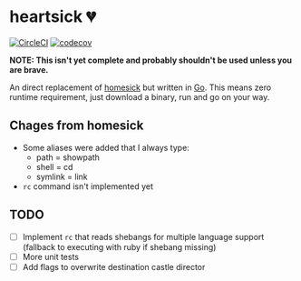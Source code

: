 # heartsick :broken_heart:

[![CircleCI](https://img.shields.io/circleci/project/github/nemith/heartsick/master.svg)](https://circleci.com/gh/nemith/heartsick)
[![codecov](https://img.shields.io/codecov/c/gh/nemith/heartsick.svg)](https://codecov.io/gh/nemith/heartsick)

**NOTE: This isn't yet complete and probably shouldn't be used unless you are brave.**

An direct replacement of [homesick](github.com/technicalpickles/homesick) but written in [Go](http://golang.org).  This means zero runtime requirement, just download a binary, run and go on your way.

## Chages from homesick
 * Some aliases were added that I always type:
     * path = showpath
     * shell = cd
     * symlink = link
 * `rc` command isn't implemented yet


 ## TODO
 - [ ] Implement `rc` that reads shebangs for multiple language support (fallback to executing with ruby if shebang missing)
 - [ ] More unit tests
 - [ ] Add flags to overwrite destination castle director